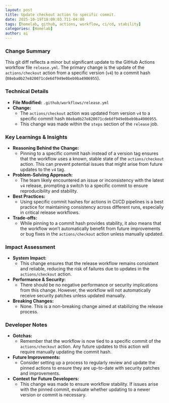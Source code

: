 ```yaml
--- 
layout: post 
title: Update checkout action to specific commit.
date: 2025-10-19T18:09:03.711-04:00
tags: [homelab, github, actions, workflow, ci/cd, stability]
categories: [Homelab]
author: ai
---
```

### Change Summary
This git diff reflects a minor but significant update to the GitHub Actions workflow file `release.yml`. The primary change is the update of the `actions/checkout` action from a specific version (`v4`) to a commit hash (`08eba0b27e820071cde6df949e0beb9ba4906955`).

### Technical Details
- **File Modified:** `.github/workflows/release.yml`
- **Change:** 
  - The `actions/checkout` action was updated from version `v4` to a specific commit hash `08eba0b27e820071cde6df949e0beb9ba4906955`.
  - This change was made within the `steps` section of the `release` job.

### Key Learnings & Insights
- **Reasoning Behind the Change:** 
  - Pinning to a specific commit hash instead of a version tag ensures that the workflow uses a known, stable state of the `actions/checkout` action. This can prevent potential issues that might arise from future updates to the `v4` tag.
- **Problem-Solving Approach:** 
  - The team likely encountered an issue or inconsistency with the latest `v4` release, prompting a switch to a specific commit to ensure reproducibility and stability.
- **Best Practices:** 
  - Using specific commit hashes for actions in CI/CD pipelines is a best practice for maintaining consistency across different runs, especially in critical release workflows.
- **Trade-offs:** 
  - While pinning to a commit hash provides stability, it also means that the workflow won’t automatically benefit from future improvements or bug fixes in the `actions/checkout` action unless manually updated.

### Impact Assessment
- **System Impact:** 
  - This change ensures that the release workflow remains consistent and reliable, reducing the risk of failures due to updates in the `actions/checkout` action.
- **Performance & Security:** 
  - There should be no negative performance or security implications from this change. However, the workflow will not automatically receive security patches unless updated manually.
- **Breaking Changes:** 
  - None. This is a non-breaking change aimed at stabilizing the release process.

### Developer Notes
- **Gotchas:** 
  - Remember that the workflow is now tied to a specific commit of the `actions/checkout` action. Any future updates to this action will require manually updating the commit hash.
- **Future Improvements:** 
  - Consider setting up a process to regularly review and update the pinned actions to ensure they are up-to-date with security patches and improvements.
- **Context for Future Developers:** 
  - This change was made to ensure workflow stability. If issues arise with the pinned commit, evaluate whether updating to a newer version or commit is necessary.
